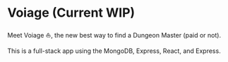 # Voiage (Current WIP)

Meet Voiage ⛵, the new best way to find a Dungeon Master (paid or not).

This is a full-stack app using the MongoDB, Express, React, and Express.
